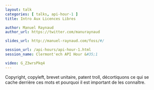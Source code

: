 ```yaml
---
layout: talk
categories: [ talks, api-hour-1 ]
title: Intro Aux Licences Libres

author: Manuel Raynaud
author_url: https://twitter.com/manuraynaud

slides_url: http://manuel-raynaud.com/foss/#/

session_url: /api-hours/api-hour-1.html
session_name: Clermont'ech API Hour &#35;1

video: G_Z3wrsPkq4
---
```


Copyright, copyleft, brevet unitaire, patent troll, décortiquons ce qui se cache derrière ces mots et pourquoi il est important de les connaître.

